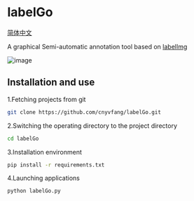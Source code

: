 <h1>labelGo</h1>
<a href="https://github.com/cnyvfang/labelGo/blob/master/readme_zh_cn.md">简体中文</a>

<p>A graphical Semi-automatic annotation tool based on <a href="https://github.com/tzutalin/labelImg">labelImg</a></p>

![image](https://github.com/cnyvfang/labelGo/blob/master/demo/demo1.gif) 

## Installation and use
<p>1.Fetching projects from git</p>

```bash
git clone https://github.com/cnyvfang/labelGo.git
```

<p>2.Switching the operating directory to the project directory</p>

```bash
cd labelGo
```

<p>3.Installation environment</p>

```bash
pip install -r requirements.txt
```

<p>4.Launching applications</p>

```bash
python labelGo.py
```
